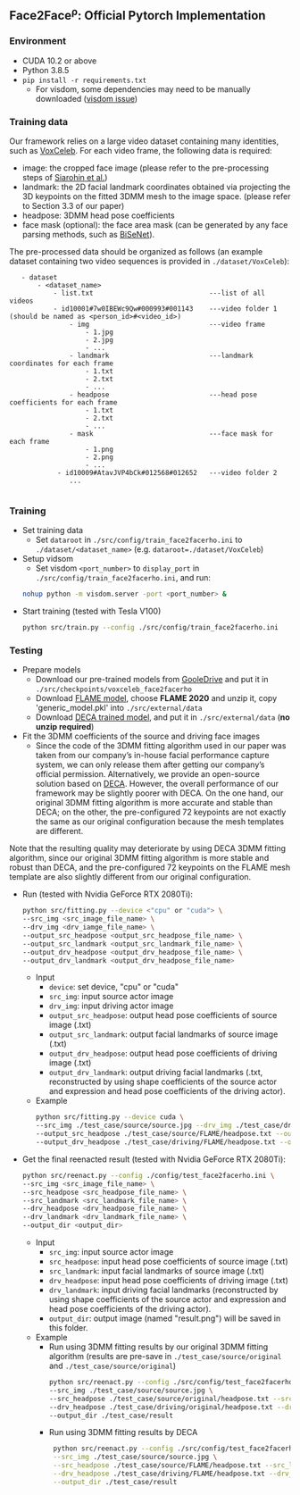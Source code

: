 ## Face2Face<sup>&rho;</sup>: Official Pytorch Implementation

### Environment
- CUDA 10.2 or above
- Python 3.8.5
- ``pip install -r requirements.txt`` 
  - For visdom, some dependencies may need to be manually 
    downloaded ([visdom issue](https://github.com/fossasia/visdom/issues/111))
    
### Training data
Our framework relies on a large video dataset containing many identities, 
such as [VoxCeleb](https://www.robots.ox.ac.uk/~vgg/data/voxceleb/). For each video frame, the following data is required:
  - image: the cropped face image (please refer to the pre-processing steps of 
    [Siarohin et al.](https://github.com/AliaksandrSiarohin/video-preprocessing))
  - landmark: the 2D facial landmark coordinates obtained via projecting the 3D keypoints on the
    fitted 3DMM mesh to the image space. (please refer to Section 3.3
    of our paper)
  - headpose: 3DMM head pose coefficients
  - face mask (optional): the face area mask (can be generated by any face parsing methods, such as 
    [BiSeNet](https://github.com/zllrunning/face-parsing.PyTorch)).
    

The pre-processed data should be organized as follows (an 
example dataset containing two video sequences is provided in ```./dataset/VoxCeleb```):

```
   - dataset
       - <dataset_name>
           - list.txt                             ---list of all videos 
           - id10001#7w0IBEWc9Qw#000993#001143    ---video folder 1 (should be named as <person_id>#<video_id>)
               - img                              ---video frame
                   - 1.jpg
                   - 2.jpg
                   - ...
               - landmark                         ---landmark coordinates for each frame 
                   - 1.txt
                   - 2.txt
                   - ...
               - headpose                         ---head pose coefficients for each frame 
                   - 1.txt
                   - 2.txt
                   - ...
               - mask                             ---face mask for each frame 
                   - 1.png
                   - 2.png
                   - ...
            - id10009#AtavJVP4bCk#012568#012652   ---video folder 2
               ...
                    
```
### Training
- Set training data  
    - Set ```dataroot``` in ```./src/config/train_face2facerho.ini``` to ```./dataset/<dataset_name>``` (e.g. ```dataroot=./dataset/VoxCeleb```)
- Setup vidsom  
    - Set visdom ```<port_number>``` to ```display_port``` in ```./src/config/train_face2facerho.ini```, and run:
  ```bash
  nohup python -m visdom.server -port <port_number> &
  ```
- Start training (tested with Tesla V100)
    ```bash
    python src/train.py --config ./src/config/train_face2facerho.ini
    ```

### Testing
- Prepare models
  - Download our pre-trained models from [GooleDrive](https://drive.google.com/drive/folders/1asCyEjKxpKSV8g674WwmmCgxAZP9pf9x) and put it in ```./src/checkpoints/voxceleb_face2facerho```
  - Download [FLAME model](https://flame.is.tue.mpg.de/download.php), 
    choose **FLAME 2020** and unzip it, copy 'generic_model.pkl' into ```./src/external/data```
  - Download [DECA trained model](https://drive.google.com/file/d/1rp8kdyLPvErw2dTmqtjISRVvQLj6Yzje/view?usp=sharing), 
    and put it in ```./src/external/data``` (**no unzip required**)
- Fit the 3DMM coefficients of the source and driving face images
  - Since the code of the 3DMM fitting algorithm used in our paper was taken from our company’s in-house facial performance 
    capture system, we can only release them after getting our company’s official permission. Alternatively, we provide an 
    open-source solution based on [DECA](https://github.com/YadiraF/DECA). However, the overall performance of our framework may be slightly poorer with DECA. On the one hand, our original 3DMM fitting algorithm is more accurate and stable than DECA; on the other, the pre-configured 72 keypoints are not exactly the same as our original configuration because the mesh templates are different.
    

Note that the resulting 
    quality may deteriorate by using DECA 3DMM fitting algorithm, since our original 3DMM fitting algorithm is more 
    stable and robust than DECA, and the pre-configured 72 keypoints on the FLAME mesh template are also slightly 
    different from our original configuration.
  - Run (tested with Nvidia GeForce RTX 2080Ti):
    ```bash
    python src/fitting.py --device <"cpu" or "cuda"> \
    --src_img <src_image_file_name> \
    --drv_img <drv_iamge_file_name> \
    --output_src_headpose <output_src_headpose_file_name> \
    --output_src_landmark <output_src_landmark_file_name> \
    --output_drv_headpose <output_drv_headpose_file_name> \
    --output_drv_landmark <output_drv_headpose_file_name>
    ```
    - Input
      - ```device```: set device, "cpu" or "cuda"
      - ```src_img```: input source actor image
      - ```drv_img```: input driving actor image
      - ```output_src_headpose```: output head pose coefficients of source image (.txt)
      - ```output_src_landmark```: output facial landmarks of source image (.txt)
      - ```output_drv_headpose```: output head pose coefficients of driving image (.txt) 
      - ```output_drv_landmark```: output driving facial landmarks (.txt, reconstructed by using shape coefficients 
        of the source actor and expression and head pose coefficients of the driving actor).
    - Example
      ```bash
      python src/fitting.py --device cuda \
      --src_img ./test_case/source/source.jpg --drv_img ./test_case/driving/driving.jpg \
      --output_src_headpose ./test_case/source/FLAME/headpose.txt --output_src_landmark ./test_case/source/FLAME/landmark.txt \
      --output_drv_headpose ./test_case/driving/FLAME/headpose.txt --output_drv_landmark ./test_case/driving/FLAME/landmark.txt 
      ```
    
- Get the final reenacted result (tested with Nvidia GeForce RTX 2080Ti):
    ```bash
    python src/reenact.py --config ./config/test_face2facerho.ini \
    --src_img <src_image_file_name> \
    --src_headpose <src_headpose_file_name> \
    --src_landmark <src_landmark_file_name> \
    --drv_headpose <drv_headpose_file_name> \
    --drv_landmark <drv_landmark_file_name> \
    --output_dir <output_dir>
    ```
    - Input
      - ```src_img```: input source actor image
      - ```src_headpose```: input head pose coefficients of source image (.txt)
      - ```src_landmark```: input facial landmarks of source image (.txt)
      - ```drv_headpose```: input head pose coefficients of driving image (.txt)
      - ```drv_landmark```: input driving facial landmarks (reconstructed by using shape coefficients of the 
        source actor and expression and head pose coefficients of the driving actor). 
      - ```output_dir```: output image (named "result.png") will be saved in this folder.
    - Example
      - Run using 3DMM fitting results by our original 3DMM fitting algorithm (results are pre-save in 
        ```./test_case/source/original``` and ```./test_case/source/original```)
          ```bash
          python src/reenact.py --config ./src/config/test_face2facerho.ini \
          --src_img ./test_case/source/source.jpg \
          --src_headpose ./test_case/source/original/headpose.txt --src_landmark ./test_case/source/original/landmark.txt \
          --drv_headpose ./test_case/driving/original/headpose.txt --drv_landmark ./test_case/driving/original/landmark.txt \
          --output_dir ./test_case/result
          ```
      - Run using 3DMM fitting results by DECA   
         ```bash
          python src/reenact.py --config ./src/config/test_face2facerho.ini \
          --src_img ./test_case/source/source.jpg \
          --src_headpose ./test_case/source/FLAME/headpose.txt --src_landmark ./test_case/source/FLAME/landmark.txt \
          --drv_headpose ./test_case/driving/FLAME/headpose.txt --drv_landmark ./test_case/driving/FLAME/landmark.txt \
          --output_dir ./test_case/result
        ```